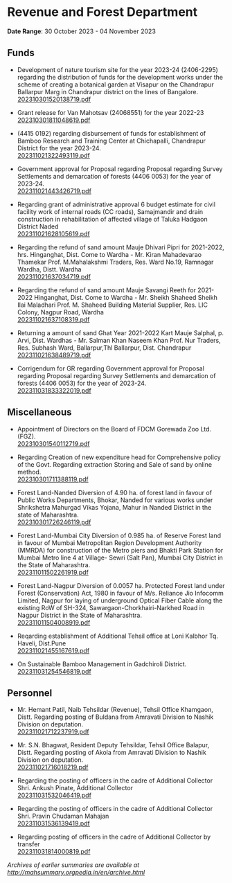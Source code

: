 # Revenue and Forest Department

**Date Range**: 30 October 2023 - 04 November 2023


## Funds
- Development of nature tourism site for the year 2023-24 (2406-2295) regarding the distribution of funds for the development works under the scheme of creating a botanical garden at Visapur on the Chandrapur Ballarpur Marg in Chandrapur district on the lines of Bangalore.\
  [202310301520138719.pdf](https://gr.maharashtra.gov.in/Site/Upload/Government%20Resolutions/English/202310301520138719.pdf)

- Grant release for Van Mahotsav (24068551) for the year 2022-23\
  [202310301811048619.pdf](https://gr.maharashtra.gov.in/Site/Upload/Government%20Resolutions/English/202310301811048619.pdf)

- (4415 0192) regarding disbursement of funds for establishment of Bamboo Research and Training Center at Chichapalli, Chandrapur District for the year 2023-24.\
  [202311021322493119.pdf](https://gr.maharashtra.gov.in/Site/Upload/Government%20Resolutions/English/202311021322493119.pdf)

- Government approval for Proposal regarding Proposal regarding Survey Settlements and demarcation of forests (4406 0053) for the year of 2023-24.\
  [202311021443426719.pdf](https://gr.maharashtra.gov.in/Site/Upload/Government%20Resolutions/English/202311021443426719.pdf)

- Regarding grant of administrative approval 6 budget estimate for civil facility work of internal roads (CC roads), Samajmandir and drain construction in rehabilitation of affected village of Taluka Hadgaon District Naded\
  [202311021628105619.pdf](https://gr.maharashtra.gov.in/Site/Upload/Government%20Resolutions/English/202311021628105619.pdf)

- Regarding the refund of sand amount Mauje Dhivari Pipri for 2021-2022, hrs. Hinganghat, Dist. Come to Wardha - Mr. Kiran Mahadevarao Thamekar Prof. M.Mahalakshmi Traders, Res. Ward No.19, Ramnagar Wardha, Distt. Wardha\
  [202311021637034719.pdf](https://gr.maharashtra.gov.in/Site/Upload/Government%20Resolutions/English/202311021637034719.pdf)

- Regarding the refund of sand amount Mauje Savangi Reeth for 2021-2022 Hinganghat, Dist. Come to Wardha - Mr. Sheikh Shaheed Sheikh Ilai Maladhari Prof. M. Shaheed Building Material Supplier, Res. LIC Colony, Nagpur Road, Wardha\
  [202311021637108319.pdf](https://gr.maharashtra.gov.in/Site/Upload/Government%20Resolutions/English/202311021637108319.pdf)

- Returning a amount of sand Ghat Year 2021-2022 Kart Mauje Salphal, p. Arvi, Dist. Wardhas - Mr. Salman Khan Naseem Khan Prof. Nur Traders, Res. Subhash Ward, Ballarpur,Thl Ballarpur, Dist. Chandrapur\
  [202311021638489719.pdf](https://gr.maharashtra.gov.in/Site/Upload/Government%20Resolutions/English/202311021638489719.pdf)

- Corrigendum for GR regarding Government approval for Proposal regarding Proposal regarding Survey Settlements and demarcation of forests (4406 0053) for the year of 2023-24.\
  [202311031833322019.pdf](https://gr.maharashtra.gov.in/Site/Upload/Government%20Resolutions/English/202311031833322019.pdf)

## Miscellaneous
- Appointment of Directors on the Board of FDCM Gorewada Zoo Ltd. (FGZ).\
  [202310301540112719.pdf](https://gr.maharashtra.gov.in/Site/Upload/Government%20Resolutions/English/202310301540112719.pdf)

- Regarding Creation of new expenditure head for Comprehensive policy of the Govt. Regarding extraction Storing and Sale of sand by online method.\
  [202310301711388119.pdf](https://gr.maharashtra.gov.in/Site/Upload/Government%20Resolutions/English/202310301711388119.pdf)

- Forest Land-Nanded Diversion of 4.90 ha. of forest land in favour of Public Works Departments, Bhokar, Nanded for various works under Shrikshetra Mahurgad Vikas Yojana, Mahur in Nanded District in the state of Maharashtra.\
  [202310301726246119.pdf](https://gr.maharashtra.gov.in/Site/Upload/Government%20Resolutions/English/202310301726246119.pdf)

- Forest Land-Mumbai City Diversion of 0.985 ha. of Reserve Forest land in favour of Mumbai Metropolitan Region Development Authority (MMRDA) for construction of the Metro piers and Bhakti Park Station for Mumbai Metro line 4 at Village- Sewri (Salt Pan), Mumbai City District in the State of Maharashtra.\
  [202311011502261919.pdf](https://gr.maharashtra.gov.in/Site/Upload/Government%20Resolutions/English/202311011502261919.pdf)

- Forest Land-Nagpur Diversion of 0.0057 ha. Protected Forest land under Forest (Conservation) Act, 1980 in favour of M/s. Reliance Jio Infocomm Limited, Nagpur for laying of underground Optical Fiber Cable along the existing RoW of SH-324, Sawargaon-Chorkhairi-Narkhed Road in Nagpur District in the State of Maharashtra.\
  [202311011504008919.pdf](https://gr.maharashtra.gov.in/Site/Upload/Government%20Resolutions/English/202311011504008919.pdf)

- Reqarding establishment of Additional Tehsil office at Loni Kalbhor Tq. Haveli, Dist.Pune\
  [202311021455167619.pdf](https://gr.maharashtra.gov.in/Site/Upload/Government%20Resolutions/English/202311021455167619.pdf)

- On Sustainable Bamboo Management in Gadchiroli District.\
  [202311031254546819.pdf](https://gr.maharashtra.gov.in/Site/Upload/Government%20Resolutions/English/202311031254546819.pdf)

## Personnel
- Mr. Hemant Patil, Naib Tehsildar (Revenue), Tehsil Office Khamgaon, Distt. Regarding posting of Buldana from Amravati Division to Nashik Division on deputation.\
  [202311021712237919.pdf](https://gr.maharashtra.gov.in/Site/Upload/Government%20Resolutions/English/202311021712237919.pdf)

- Mr. S.N. Bhagwat, Resident Deputy Tehsildar, Tehsil Office Balapur, Distt. Regarding posting of Akola from Amravati Division to Nashik Division on deputation.\
  [202311021716018219.pdf](https://gr.maharashtra.gov.in/Site/Upload/Government%20Resolutions/English/202311021716018219.pdf)

- Regarding the posting of officers in the cadre of Additional Collector Shri. Ankush Pinate, Additional Collector\
  [202311031532046419.pdf](https://gr.maharashtra.gov.in/Site/Upload/Government%20Resolutions/English/202311031532046419.pdf)

- Regarding the posting of officers in the cadre of Additional Collector Shri. Pravin Chudaman Mahajan\
  [202311031536139419.pdf](https://gr.maharashtra.gov.in/Site/Upload/Government%20Resolutions/English/202311031536139419.pdf)

- Regarding posting of officers in the cadre of Additional Collector by transfer\
  [202311031814000819.pdf](https://gr.maharashtra.gov.in/Site/Upload/Government%20Resolutions/English/202311031814000819.pdf)


*Archives of earlier summaries are available at http://mahsummary.orgpedia.in/en/archive.html*